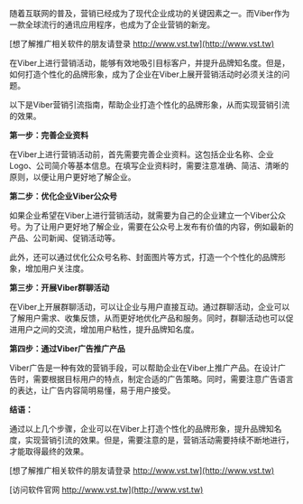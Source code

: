 随着互联网的普及，营销已经成为了现代企业成功的关键因素之一。而Viber作为一款全球流行的通讯应用程序，也成为了企业营销的新宠。

[想了解推广相关软件的朋友请登录 http://www.vst.tw](http://www.vst.tw)

在Viber上进行营销活动，能够有效地吸引目标客户，并提升品牌知名度。但是，如何打造个性化的品牌形象，成为了企业在Viber上展开营销活动时必须关注的问题。

以下是Viber营销引流指南，帮助企业打造个性化的品牌形象，从而实现营销引流的效果。

**第一步：完善企业资料**

在Viber上进行营销活动前，首先需要完善企业资料。这包括企业名称、企业Logo、公司简介等基本信息。在填写企业资料时，需要注意准确、简洁、清晰的原则，以便让用户更好地了解企业。

**第二步：优化企业Viber公众号**

如果企业希望在Viber上进行营销活动，就需要为自己的企业建立一个Viber公众号。为了让用户更好地了解企业，需要在公众号上发布有价值的内容，例如最新的产品、公司新闻、促销活动等。

此外，还可以通过优化公众号名称、封面图片等方式，打造一个个性化的品牌形象，增加用户关注度。

**第三步：开展Viber群聊活动**

在Viber上开展群聊活动，可以让企业与用户直接互动。通过群聊活动，企业可以了解用户需求、收集反馈，从而更好地优化产品和服务。同时，群聊活动也可以促进用户之间的交流，增加用户粘性，提升品牌知名度。

**第四步：通过Viber广告推广产品**

Viber广告是一种有效的营销手段，可以帮助企业在Viber上推广产品。在设计广告时，需要根据目标用户的特点，制定合适的广告策略。同时，需要注意广告语言的表达，让广告内容简明易懂，易于用户接受。

**结语：**

通过以上几个步骤，企业可以在Viber上打造个性化的品牌形象，提升品牌知名度，实现营销引流的效果。但是，需要注意的是，营销活动需要持续不断地进行，才能取得最终的效果。

[想了解推广相关软件的朋友请登录 http://www.vst.tw](http://www.vst.tw)


[访问软件官网 http://www.vst.tw](http://www.vst.tw)
